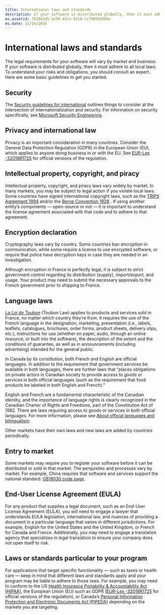 ```yaml
---
title: International laws and standards
description: If your software is distributed globally, then it must adhere to all local laws. To understand your risks and obligations, you should consult an expert. Below are some basic guidelines to get you started.
ms.assetid: 7520d2d5-a250-43ca-8318-1c740592004e
ms.date: 11/16/2016
---
```


# International laws and standards

The legal requirements for your software will vary by market and business.
If your software is distributed globally, then it must adhere to all local laws.
To understand your risks and obligations, you should consult an expert.
Here are some basic guidelines to get you started.

## Security

The [Security guidelines for international](security-guidelines.md) outlines things to consider at the intersection of internationalization and security.
For information on security specifically, see [Microsoft Security Engineering](https://www.microsoft.com/en-us/securityengineering).

## Privacy and international law

Privacy is an important consideration in many countries. Consider the General Data Protection Regulation (GDPR) in the European Union (EU), which applies to anyone doing business in or with the EU. See [EUR-Lex -32018R1725](https://eur-lex.europa.eu/legal-content/TXT/?uri=CELEX:32018R1725) for official versions of the regulation.

## Intellectual property, copyright, and piracy

Intellectual property, copyright, and piracy laws vary widely by market.
In many markets, you may be subject to legal action if you violate local laws.
Some countries have signed international copyright laws, such as the [TRIPS Agreement 1994](https://en.wikipedia.org/wiki/Agreement_on_Trade-Related_Aspects_of_Intellectual_Property_Rights "Agreement on Trade-Related Aspects of Intellectual Property Rights") and/or the [Berne Convention 1928](https://en.wikipedia.org/wiki/Berne_Convention_for_the_Protection_of_Literary_and_Artistic_Works "Berne Convention for the Protection of Literary and Artistic Works") .
If using another entity’s components — open-source or not — it is important to understand the license agreement associated with that code and to adhere to that agreement.

## Encryption declaration

Cryptography laws vary by country.
Some countries ban encryption in communication, while some require a license to use encrypted software, or require that police have decryption keys in case they are needed in an investigation.

Although encryption in France is perfectly legal, it is subject to strict government control regarding its distribution (supply), import/export, and usage.
Your product may need to submit the necessary approvals to the French government prior to shipping to France.

## Language laws

[*La Loi de Toubon*](https://en.wikipedia.org/wiki/Toubon_Law) (Toubon Law) applies to products and services sold in France, no matter which country they’re from.
It requires the use of the French language in the designation, marketing, presentation (i.e., labels, leaflets, catalogues, brochures, order forms, product sheets, delivery slips, etc.),
instructions for use (whether on paper, audio, through an online resource, or built into the software),
the description of the extent and the conditions of guarantee,
as well as in announcements (including advertising) intended for the general public.

In Canada by its constitution, both French and English are official languages. In addition to the requirement that government services be available in both languages, there are further laws that “places obligations on private actors in Canadian society to provide access to goods or services in both official languages (such as the requirement that food products be labeled in both English and French).”

English and French are a fundamental characteristic of the Canadian identity, and the importance of language rights is clearly recognized in the Canadian Charter of Rights and Freedoms, part of the Constitution Act of 1982.
There are laws requiring access to goods or services in both official languages.
For more information, please see [About official languages and bilingualism](https://www.canada.ca/en/canadian-heritage/services/official-languages-bilingualism/about.html).

Other markets have their own laws and new laws are added by countries periodically.

## Entry to market

Some markets may require you to register your software before it can be distributed or sold in that market.
The perquisites and processes vary by market.
For example, China requires that software and services support the national standard: [GB18030 code page](https://en.wikipedia.org/wiki/GB_18030).

## End-User License Agreement (EULA)

For any product that supplies a legal document, such as an End-User License Agreement (EULA),
you will need to engage a lawyer that understands EULA legislation, international law, and nuances of providing a document in a particular language that varies in different jurisdictions.
For example, English for the United States and the United Kingdom, or French for Canada and France.
Additionally, you may need to engage a translation agency that specializes in legal translation to ensure your company does not open itself to risk.

## Laws or standards particular to your program

For applications that target specific functionality — such as taxes or health care — keep in mind that different laws and standards apply and your program may be liable to adhere to those laws.
For example, you may need to conform to the US [Health Insurance Portability & Accountability Act (HIPAA)](https://en.wikipedia.org/wiki/Health_Insurance_Portability_and_Accountability_Act), the European Union (EU) such as GDPR ([EUR-Lex -32018R1725](https://eur-lex.europa.eu/legal-content/TXT/?uri=CELEX:32018R1725) for official versions of the regulation), or Canada’s [Personal Information Protection and Electronic Documents Act (PIPEDA)](https://en.wikipedia.org/wiki/Personal_Information_Protection_and_Electronic_Documents_Act) depending on the markets you are targeting.
